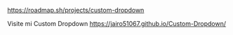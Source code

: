 https://roadmap.sh/projects/custom-dropdown 

Visite mi Custom Dropdown https://jairo51067.github.io/Custom-Dropdown/
